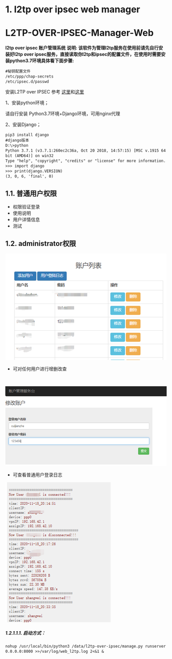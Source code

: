 # 1. l2tp over ipsec web manager

# L2TP-OVER-IPSEC-Manager-Web
**l2tp over ipsec 账户管理系统**
**说明: 该软件为管理l2tp服务在使用前请先自行安装好l2tp over ipsec服务，直接读取你l2tp和ipsec的配置文件，在使用时需要安装python3.7环境具体看下面步骤:**

```
#秘钥配置文件
/etc/ppp/chap-secrets
/etc/ipsec.d/passwd
```

安装L2TP over IPSEC 参考 [这里](https://github.com/hwdsl2/setup-ipsec-vpn)和[这里](https://github.com/xelerance/xl2tpd)

1、安装python环境；

请自行安装 Python3.7环境+Django环境，可用nginx代理

2、安装Django；

```
pip3 install django
#django版本
D:\>python
Python 3.7.1 (v3.7.1:260ec2c36a, Oct 20 2018, 14:57:15) [MSC v.1915 64 bit (AMD64)] on win32
Type "help", "copyright", "credits" or "license" for more information.
>>> import django
>>> print(django.VERSION)
(3, 0, 6, 'final', 0)
```



## 1.1. 普通用户权限
* 权限验证登录
* 使用说明
* 用户详情信息
* 测试

## 1.2. administrator权限

![](https://github.com/cuijianzhe/l2tp-over-ipsec-web-manager/blob/master/images/admin.png?raw=true)

* 可对任何用户进行增删改查

![]()

![](https://github.com/cuijianzhe/l2tp-over-ipsec-web-manager/blob/master/images/edit.png?raw=true)

* 可查看普通用户登录日志

![](https://github.com/cuijianzhe/l2tp-over-ipsec-web-manager/blob/master/images/logfile.png?raw=true)



##### 1.2.1.1.1. 启动方式：
```
nohup /usr/local/bin/python3 /data/l2tp-over-ipsec/manage.py runserver 0.0.0.0:8000 >>/var/log/web_l2tp.log 2<&1 &
```